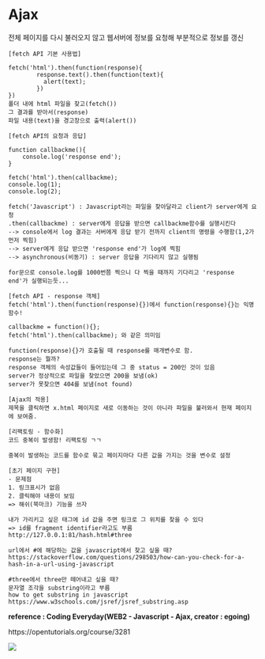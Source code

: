 
# Ajax
전체 페이지를 다시 불러오지 않고 웹서버에 정보를 요청해 부분적으로 정보를 갱신

```
[fetch API 기본 사용법]

fetch('html').then(function(response){
        response.text().then(function(text){
          alert(text);
        })
})
폴더 내에 html 파일을 찾고(fetch())
그 결과를 받아서(response)
파일 내용(text)을 경고창으로 출력(alert())

[fetch API의 요청과 응답]

function callbackme(){
    console.log('response end');
}

fetch('html').then(callbackme);
console.log(1);
console.log(2);

fetch('Javascript') : Javascript라는 파일을 찾아달라고 client가 server에게 요청
.then(callbackme) : server에게 응답을 받으면 callbackme함수를 실행시킨다
--> console에서 log 결과는 서버에게 응답 받기 전까지 client의 명령을 수행함(1,2가 먼저 찍힘)
--> server에게 응답 받으면 'response end'가 log에 찍힘
--> asynchronous(비동기) : server 응답을 기다리지 않고 실행됨

for문으로 console.log를 1000번쯤 찍으니 다 찍을 때까지 기다리고 'response end'가 실행되는듯...

[fetch API - response 객체]
fetch('html').then(function(response){})에서 function(response){}는 익명함수!

callbackme = function(){};
fetch('html').then(callbackme); 와 같은 의미임

function(response){}가 호출될 때 response를 매개변수로 함.
response는 뭘까?
response 객체의 속성값들이 들어있는데 그 중 status = 200인 것이 있음
server가 정상적으로 파일을 찾았으면 200을 보냄(ok)
server가 못찾으면 404를 보냄(not found)

[Ajax의 적용]
제목을 클릭하면 x.html 페이지로 새로 이동하는 것이 아니라 파일을 불러와서 현재 페이지에 보여줌.

[리팩토링 - 함수화]
코드 중복이 발생함! 리팩토링 ㄱㄱ

중복이 발생하는 코드를 함수로 묶고 페이지마다 다른 값을 가지는 것을 변수로 설정

[초기 페이지 구현]
- 문제점
1. 링크표시가 없음
2. 클릭해야 내용이 보임
=> 해쉬(북마크) 기능을 쓰자

내가 가리키고 싶은 태그에 id 값을 주면 링크로 그 위치를 찾을 수 있다
=> id를 fragment identifier라고도 부름
http://127.0.0.1:81/hash.html#three

url에서 #에 해당하는 값을 javascript에서 찾고 싶을 때?
https://stackoverflow.com/questions/298503/how-can-you-check-for-a-hash-in-a-url-using-javascript

#three에서 three만 떼어내고 싶을 때?
문자열 조각을 substring이라고 부름
how to get substring in javascript
https://www.w3schools.com/jsref/jsref_substring.asp

```


<strong>reference : Coding Everyday(WEB2 - Javascript - Ajax, creator : egoing)</strong>
<p>
https://opentutorials.org/course/3281
</p>
<img src="https://s3-ap-northeast-2.amazonaws.com/opentutorials-user-file/module/3129/7333.jpg"></a>
